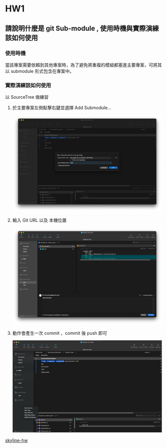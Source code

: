 # HW1

## 請說明什麼是 git Sub-module , 使用時機與實際演練該如何使用

### 使用時機

當該專案需要依賴到其他專案時，為了避免將重複的模組都塞進主要專案，可將其以 submodule 形式包含在專案中。

### 實際演練該如何使用

以 SourceTree 做練習

1. 於主要專案左側點擊右鍵並選擇 Add Submodule...

   ![Step1](README/Step1.png)

2. 輸入 Git URL 以及 本機位置

   ![Step2](README/Step2.png)

3. 動作會產生一次 commit ，commit 後 push 即可

   ![Step3](README/Step3.png)

[skyline-hw](https://github.com/lp250isme/skyline-hw)
